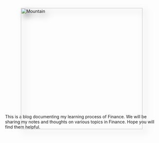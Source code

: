 # 
<html>
	<head>
		<meta charset="UTF-8">
		<title>css add shadow</title>
		<style>
			.demo{
				width: 400px;
				height: 300px;
				margin: 50px auto;
			}
			.demo img{
				-webkit-filter: drop-shadow(10px 10px 10px rgba(0,0,0,.5)); /*考虑浏览器兼容性：兼容 Chrome, Safari, Opera */
                filter: drop-shadow(10px 10px 10px rgba(0,0,0,.5));
			}
		</style>
	</head>
	<body>
		<div class="demo">
			<img src="https://images.unsplash.com/photo-1509023464722-18d996393ca8?auto=format&fit=crop&q=80&w=2940&ixlib=rb-4.0.3&ixid=M3wxMjA3fDB8MHxwaG90by1wYWdlfHx8fGVufDB8fHx8fA%3D%3D" width = "400" alt="Mountain" />
		</div>
	</body>
</html>

This is a blog documenting my learning process of Finance. We will be sharing my notes and thoughts on various topics in Finance. Hope you will find them helpful. 